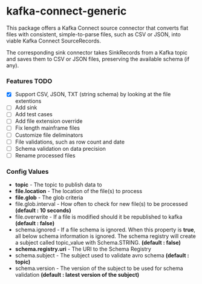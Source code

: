 # kafka-connect-generic
This package offers a Kafka Connect source connector that converts flat files with
consistent, simple-to-parse files, such as CSV or JSON, into viable Kafka Connect
SourceRecords. 

The corresponding sink connector takes SinkRecords
from a Kafka topic and saves them to CSV or JSON files, preserving
the available schema (if any).

### Features TODO
- [x] Support CSV, JSON, TXT (string schema) by looking at the file extentions
- [ ] Add sink
- [ ] Add test cases
- [ ] Add file extension override
- [ ] Fix length mainframe files
- [ ] Customize file deliminators
- [ ] File validations, such as row count and date
- [ ] Schema validation on data precision
- [ ] Rename processed files

### Config Values ###
* __topic__ - The topic to publish data to  
* __file.location__ - The location of the file(s) to process  
* __file.glob__ - The glob criteria  
* file.glob.interval - How often to check for new file(s) to be processed __(default : 10 seconds)__
* file.overwrite - If a file is modified should it be republished to kafka __(default : false)__ 
* schema.ignored - If a file schema is ignored. When this property is **true**, all below schema information is ignored. 
The schema registry will create a subject called topic_value with Schema.STRING. __(default : false)__ 
* __schema.registry.uri__ - The URI to the Schema Registry  
* schema.subject - The subject used to validate avro schema __(default : topic)__
* schema.version - The version of the subject to be used for schema validation __(default : latest version of the subject)__  

